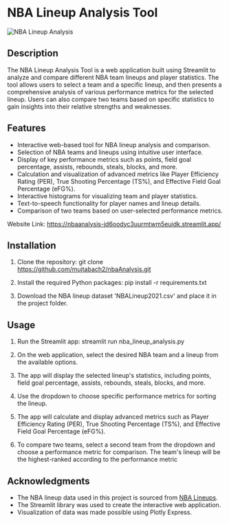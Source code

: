 # NBA Lineup Analysis Tool

![NBA Lineup Analysis](imgs/img1.jpg)

## Description

The NBA Lineup Analysis Tool is a web application built using Streamlit to analyze and compare different NBA team lineups and player statistics. The tool allows users to select a team and a specific lineup, and then presents a comprehensive analysis of various performance metrics for the selected lineup. Users can also compare two teams based on specific statistics to gain insights into their relative strengths and weaknesses.

## Features

- Interactive web-based tool for NBA lineup analysis and comparison.
- Selection of NBA teams and lineups using intuitive user interface.
- Display of key performance metrics such as points, field goal percentage, assists, rebounds, steals, blocks, and more.
- Calculation and visualization of advanced metrics like Player Efficiency Rating (PER), True Shooting Percentage (TS%), and Effective Field Goal Percentage (eFG%).
- Interactive histograms for visualizing team and player statistics.
- Text-to-speech functionality for player names and lineup details.
- Comparison of two teams based on user-selected performance metrics.

Website Link: https://nbaanalysis-jd6oodyc3uurmtwm5euidk.streamlit.app/
## Installation

1. Clone the repository:
git clone https://github.com/mujtabach2/nbaAnalysis.git

2. Install the required Python packages:
pip install -r requirements.txt

3. Download the NBA lineup dataset 'NBALineup2021.csv' and place it in the project folder.

## Usage

1. Run the Streamlit app:
streamlit run nba_lineup_analysis.py

2. On the web application, select the desired NBA team and a lineup from the available options.

3. The app will display the selected lineup's statistics, including points, field goal percentage, assists, rebounds, steals, blocks, and more.

4. Use the dropdown to choose specific performance metrics for sorting the lineup.

5. The app will calculate and display advanced metrics such as Player Efficiency Rating (PER), True Shooting Percentage (TS%), and Effective Field Goal Percentage (eFG%).

6. To compare two teams, select a second team from the dropdown and choose a performance metric for comparison. The team's lineup will be the highest-ranked according to the performance metric 


## Acknowledgments

- The NBA lineup data used in this project is sourced from [NBA Lineups](https://www.nba.com/stats/lineups/).
- The Streamlit library was used to create the interactive web application.
- Visualization of data was made possible using Plotly Express.

